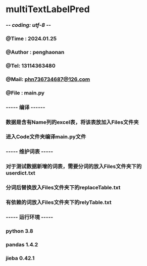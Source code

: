 # multiTextLabelPred
### -*- coding: utf-8 -*-
### @Time : 2024.01.25
### @Author : penghaonan
### @Tel: 13114363480
### @Mail: phn736734687@126.com
### @File : main.py

### ----- 编译 ------
### 数据是含有Name列的excel表，将该表放加入Files文件夹
### 进入Code文件夹编译main.py文件

### ----- 维护词表 -----
### 对于测试数据新增的词表，需要分词的放入Files文件夹下的userdict.txt
### 分词后替换放入Files文件夹下的replaceTable.txt
### 有依赖的词放入Files文件夹下的relyTable.txt

### ----- 运行环境 -----
### python 3.8
### pandas 1.4.2
### jieba 0.42.1
